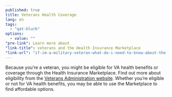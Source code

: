 ```yaml
---
published: true
title: Veterans Health Coverage
lang: en
tags: 
  - "qat-blurb"
options: 
  - value: ""
"pre-link": Learn more about
"link-title": veterans and the Health Insurance Marketplace
"link-url": "if-im-a-military-veteran-what-do-i-need-to-know-about-the-marketplace"
---
```


Because you’re a veteran, you might be eligible for VA health benefits or coverage through the Health Insurance Marketplace. Find out more about eligibility from the [Veterans Administration website](http://www.va.gov/healthbenefits/apply/). Whether you’re eligible or not for VA health benefits, you may be able to use the Marketplace to find affordable options. 
